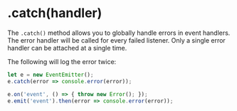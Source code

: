 # .catch(handler)
The `.catch()` method allows you to globally handle errors in event handlers.
The error handler will be called for every failed listener. Only a single error handler can be attached at a single time.

The following will log the error twice:

```js
let e = new EventEmitter();
e.catch(error => console.error(error));

e.on('event', () => { throw new Error(); });
e.emit('event').then(error => console.error(error));
```
